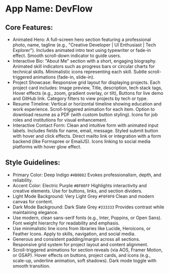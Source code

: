 # **App Name**: DevFlow

## Core Features:

- Animated Hero: A full-screen hero section featuring a professional photo, name, tagline (e.g., "Creative Developer | UI Enthusiast | Tech Explorer"). Includes animated intro text using typewriter or fade-in effect. Smooth scroll-down indicator to guide users.
- Interactive Bio: "About Me" section with a short, engaging biography. Animated skill indicators such as progress bars or circular charts for technical skills. Minimalistic icons representing each skill. Subtle scroll-triggered animations (fade-in, slide-in).
- Project Showcase: Responsive grid layout for displaying projects. Each project card includes: Image preview, Title, description, tech stack tags, Hover effects (e.g., zoom, gradient overlay, or tilt), Buttons for live demo and GitHub link. Category filters to view projects by tech or type.
- Resume Timeline: Vertical or horizontal timeline showing education and work experience. Scroll-triggered animation for each item. Option to download resume as a PDF (with custom button styling). Icons for job roles and institutions for visual enhancement.
- Interactive Contact Form: Clean and intuitive form with animated input labels. Includes fields for name, email, message. Styled submit button with hover and click effects. Direct mailto link or integration with a form backend (like Formspree or EmailJS). Icons linking to social media platforms with hover glow effect.

## Style Guidelines:

- Primary Color: Deep Indigo `#4B0082` Evokes professionalism, depth, and reliability.
- Accent Color: Electric Purple `#BF00FF` Highlights interactivity and creative elements. Use for buttons, links, and section dividers.
- Light Mode Background: Very Light Grey `#F0F0F0` Clean and modern canvas for content.
- Dark Mode Background: Dark Slate Grey `#333333` Provides contrast while maintaining elegance.
- Use modern, clean sans-serif fonts (e.g., Inter, Poppins, or Open Sans). Font weight hierarchy for readability and emphasis.
- Use minimalistic line icons from libraries like Lucide, Heroicons, or Feather Icons. Apply to skills, navigation, and social media.
- Generous and consistent padding/margin across all sections. Responsive grid system for project layout and content alignment.
- Scroll-triggered animations for section reveals (via AOS, Framer Motion, or GSAP). Hover effects on buttons, project cards, and icons (e.g., scale-up, underline animation, soft shadows). Dark mode toggle with smooth transition.